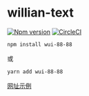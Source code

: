 # willian-text
[![Npm version](https://badge.fury.io/js/wui-88-88.svg)](https://badge.fury.io/js/wui-88-88)
 [![CircleCI](https://circleci.com/gh/williantian/willian-test-2.svg?style=svg)](https://circleci.com/gh/williantian/willian-test-2)

```sh
npm install wui-88-88
```
或
```sh 
yarn add wui-88-88
```
[网址示例](https://williantian.github.io/wui/)
